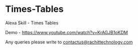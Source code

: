 # Times-Tables
Alexa Skill - Times Tables

Demo - https://www.youtube.com/watch?v=KrAGJB1oKDM

Any queries please write to contactus@rachittechnology.com
